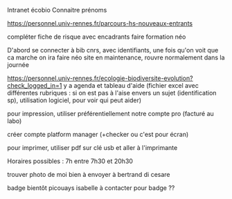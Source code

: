
Intranet écobio
Connaitre prénoms

https://personnel.univ-rennes.fr/parcours-hs-nouveaux-entrants

compléter fiche de risque avec encadrants
faire formation néo

D'abord se connecter à bib cnrs, avec identifiants, une fois qu'on voit que ca marche on ira faire néo
site en maintenance, rouvre normalement dans la journée

https://personnel.univ-rennes.fr/ecologie-biodiversite-evolution?check_logged_in=1 y a agenda et tableau d'aide (fichier excel avec différentes rubriques : si on est pas à l'aise envers un sujet (identification sp), utilisation logiciel, pour voir qui peut aider)

pour impression, utiliser préférentiellement notre compte pro (facturé au labo)

créer compte platform manager (+checker ou c'est pour écran)

pour imprimer, utiliser pdf sur clé usb et aller à l'imprimante

Horaires possibles : 7h entre 7h30 et 20h30

trouver photo de moi bien à envoyer à bertrand di cesare

badge bientôt
picouays isabelle à contacter pour badge ??